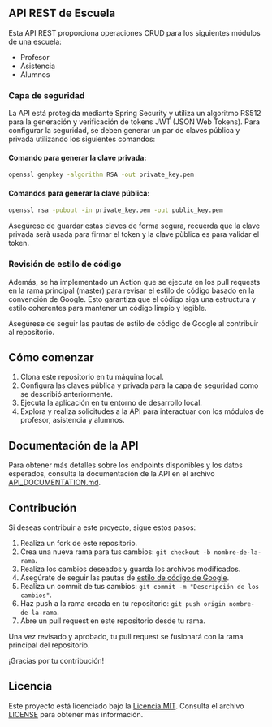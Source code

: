 ## API REST de Escuela

Esta API REST proporciona operaciones CRUD para los siguientes módulos de una escuela:

- Profesor
- Asistencia
- Alumnos

### Capa de seguridad

La API está protegida mediante Spring Security y utiliza un algoritmo RS512 para la generación y verificación de tokens JWT (JSON Web Tokens). Para configurar la seguridad, se deben generar un par de claves pública y privada utilizando los siguientes comandos:

#### Comando para generar la clave privada:
```bash
openssl genpkey -algorithm RSA -out private_key.pem
```

#### Comandos para generar la clave pública:
```bash
openssl rsa -pubout -in private_key.pem -out public_key.pem
```

Asegúrese de guardar estas claves de forma segura, recuerda que la clave privada serà usada para firmar el token y la clave pùblica es para validar el token.

### Revisión de estilo de código

Además, se ha implementado un Action que se ejecuta en los pull requests en la rama principal (master) para revisar el estilo de código basado en la convención de Google. Esto garantiza que el código siga una estructura y estilo coherentes para mantener un código limpio y legible.

Asegúrese de seguir las pautas de estilo de código de Google al contribuir al repositorio.

## Cómo comenzar

1. Clona este repositorio en tu máquina local.
2. Configura las claves pública y privada para la capa de seguridad como se describió anteriormente.
3. Ejecuta la aplicación en tu entorno de desarrollo local.
4. Explora y realiza solicitudes a la API para interactuar con los módulos de profesor, asistencia y alumnos.

## Documentación de la API

Para obtener más detalles sobre los endpoints disponibles y los datos esperados, consulta la documentación de la API en el archivo [API_DOCUMENTATION.md](link_to_api_documentation.md).

## Contribución

Si deseas contribuir a este proyecto, sigue estos pasos:

1. Realiza un fork de este repositorio.
2. Crea una nueva rama para tus cambios: `git checkout -b nombre-de-la-rama`.
3. Realiza los cambios deseados y guarda los archivos modificados.
4. Asegúrate de seguir las pautas de [estilo de código de Google](https://google.github.io/styleguide/javaguide.html).
5. Realiza un commit de tus cambios: `git commit -m "Descripción de los cambios"`.
6. Haz push a la rama creada en tu repositorio: `git push origin nombre-de-la-rama`.
7. Abre un pull request en este repositorio desde tu rama.

Una vez revisado y aprobado, tu pull request se fusionará con la rama principal del repositorio.

¡Gracias por tu contribución!

## Licencia

Este proyecto está licenciado bajo la [Licencia MIT](link_to_license). Consulta el archivo [LICENSE](link_to_license) para obtener más información.
